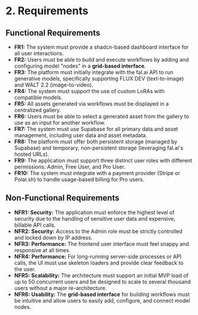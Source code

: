 # 2. Requirements

## Functional Requirements
* **FR1:** The system must provide a shadcn-based dashboard interface for all user interactions.
* **FR2:** Users must be able to build and execute workflows by adding and configuring model "nodes" in a **grid-based interface**.
* **FR3:** The platform must initially integrate with the fal.ai API to run generative models, specifically supporting FLUX DEV (text-to-image) and WALT 2.2 (image-to-video).
* **FR4:** The system must support the use of custom LoRAs with compatible models.
* **FR5:** All assets generated via workflows must be displayed in a centralized gallery.
* **FR6:** Users must be able to select a generated asset from the gallery to use as an input for another workflow.
* **FR7:** The system must use Supabase for all primary data and asset management, including user data and asset metadata.
* **FR8:** The platform must offer both persistent storage (managed by Supabase) and temporary, non-persistent storage (leveraging fal.ai's hosted URLs).
* **FR9:** The application must support three distinct user roles with different permissions: Admin, Free User, and Pro User.
* **FR10:** The system must integrate with a payment provider (Stripe or Polar.sh) to handle usage-based billing for Pro users.

## Non-Functional Requirements
* **NFR1:** **Security:** The application must enforce the highest level of security due to the handling of sensitive user data and expensive, billable API calls.
* **NFR2:** **Security:** Access to the Admin role must be strictly controlled and locked down by IP address.
* **NFR3:** **Performance:** The frontend user interface must feel snappy and responsive at all times.
* **NFR4:** **Performance:** For long-running server-side processes or API calls, the UI must use skeleton loaders and provide clear feedback to the user.
* **NFR5:** **Scalability:** The architecture must support an initial MVP load of up to 50 concurrent users and be designed to scale to several thousand users without a major re-architecture.
* **NFR6:** **Usability:** The **grid-based interface** for building workflows must be intuitive and allow users to easily add, configure, and connect model nodes.
